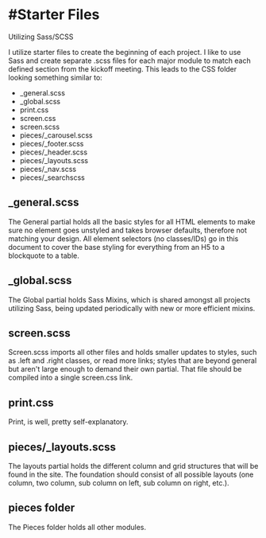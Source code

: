 #Starter Files
=============

Utilizing Sass/SCSS


I utilize starter files to create the beginning of each project. I like to use Sass and create separate .scss files for each major module to match each defined section from the kickoff meeting. This leads to the CSS folder looking something similar to:

* _general.scss
* _global.scss
* print.css
* screen.css
* screen.scss
* pieces/_carousel.scss
* pieces/_footer.scss
* pieces/_header.scss
* pieces/_layouts.scss
* pieces/_nav.scss
* pieces/_searchscss

## _general.scss

The General partial holds all the basic styles for all HTML elements to make sure no element goes unstyled and takes browser defaults, therefore not matching your design. All element selectors (no classes/IDs) go in this document to cover the base styling for everything from an H5 to a blockquote to a table.

## _global.scss
The Global partial holds Sass Mixins, which is shared amongst all projects utilizing Sass, being updated periodically with new or more efficient mixins. 

## screen.scss
Screen.scss imports all other files and holds smaller updates to styles, such as .left and .right classes, or read more links; styles that are beyond general but aren't large enough to demand their own partial. That file should be compiled into a single screen.css link. 


## print.css
Print, is well, pretty self-explanatory. 

## pieces/_layouts.scss
The layouts partial holds the different column and grid structures that will be found in the site. The foundation should consist of all possible layouts (one column, two column, sub column on left, sub column on right, etc.).

## pieces folder
The Pieces folder holds all other modules. 
